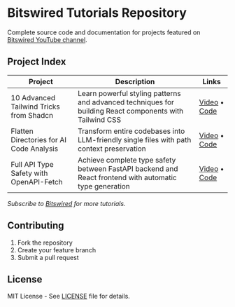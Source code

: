 # Bitswired Tutorials Repository

Complete source code and documentation for projects featured on
[Bitswired YouTube channel](https://youtube.com/@bitswired).

## Project Index

| Project                                  | Description                                                                                             | Links                                                                                             |
| ---------------------------------------- | ------------------------------------------------------------------------------------------------------- | ------------------------------------------------------------------------------------------------- |
| 10 Advanced Tailwind Tricks from Shadcn  | Learn powerful styling patterns and advanced techniques for building React components with Tailwind CSS | [Video](https://youtu.be/9z2Ifq-OPEI) • [Code](projects/10-tailwind-tricks-from-shadcn/README.md) |
| Flatten Directories for AI Code Analysis | Transform entire codebases into LLM-friendly single files with path context preservation                | [Video](https://youtu.be/Q9-DpH0D4vg) • [Code](projects/flatten-dir-for-ai/README.md)             |
| Full API Type Safety with OpenAPI-Fetch  | Achieve complete type safety between FastAPI backend and React frontend with automatic type generation  | [Video](https://youtu.be/qgyCB39hlRM) • [Code](projects/full-api-type-safety/README.md)           |

_Subscribe to [Bitswired](https://youtube.com/@bitswired) for more tutorials._

## Contributing

1. Fork the repository
2. Create your feature branch
3. Submit a pull request

## License

MIT License - See [LICENSE](LICENSE) file for details.
